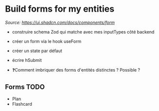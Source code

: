 # Build forms for my entities

_Source: https://ui.shadcn.com/docs/components/form_

- construire schema Zod qui matche avec mes inputTypes côté backend
- créer un form via le hook useForm
- créer un state par défaut
- écrire hSubmit

- ❓Comment imbriquer des forms d'entités distinctes ? Possible ?

## Forms TODO

- Plan
- Flashcard
